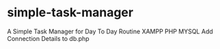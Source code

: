 # simple-task-manager
A Simple Task Manager for Day To Day Routine
XAMPP
PHP MYSQL
Add Connection Details to db.php
